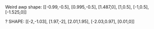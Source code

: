 Weird awp shape:
[[-0.99,-0.5],
[0.995,-0.5],
[1.487,0],
[1,0.5],
[-1,0.5],
[-1.525,0]]

? SHAPE: 
[[-2,-1.03],
[1.97,-2],
[2.01,1.95],
[-2.03,0.97],
[0.01,0]]